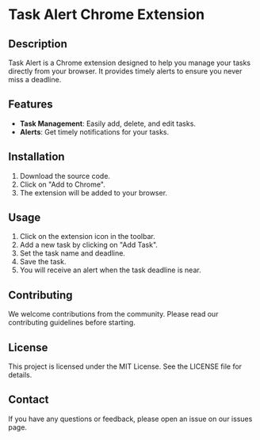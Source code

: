 # Task Alert Chrome Extension

## Description

Task Alert is a Chrome extension designed to help you manage your tasks directly from your browser. It provides timely alerts to ensure you never miss a deadline.

## Features

- **Task Management**: Easily add, delete, and edit tasks.
- **Alerts**: Get timely notifications for your tasks.

## Installation

1. Download the source code.
2. Click on "Add to Chrome".
3. The extension will be added to your browser.

## Usage

1. Click on the extension icon in the toolbar.
2. Add a new task by clicking on "Add Task".
3. Set the task name and deadline.
4. Save the task.
5. You will receive an alert when the task deadline is near.

## Contributing

We welcome contributions from the community. Please read our contributing guidelines before starting.

## License

This project is licensed under the MIT License. See the LICENSE file for details.

## Contact

If you have any questions or feedback, please open an issue on our issues page.
